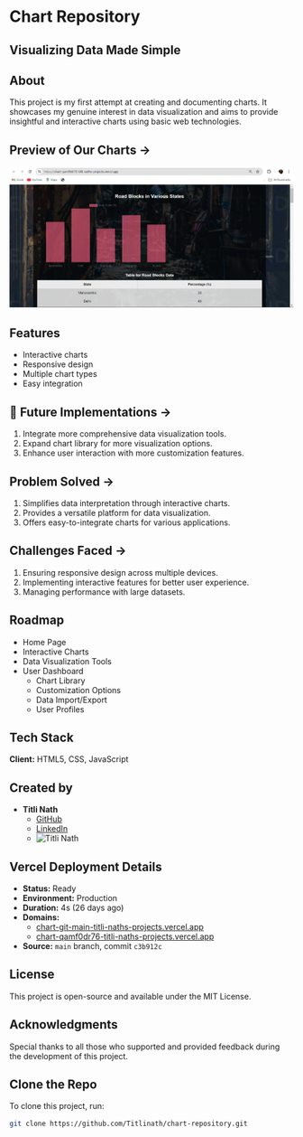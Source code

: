 # Chart Repository

## Visualizing Data Made Simple

## About
This project is my first attempt at creating and documenting charts. It showcases my genuine interest in data visualization and aims to provide insightful and interactive charts using basic web technologies.

## Preview of Our Charts ->
![chart](https://github.com/Titlinath/chart/blob/main/chart.png)

## Features

- Interactive charts
- Responsive design
- Multiple chart types
- Easy integration

## 🚀 Future Implementations ->
1. Integrate more comprehensive data visualization tools.
2. Expand chart library for more visualization options.
3. Enhance user interaction with more customization features.

## Problem Solved ->
1. Simplifies data interpretation through interactive charts.
2. Provides a versatile platform for data visualization.
3. Offers easy-to-integrate charts for various applications.

## Challenges Faced ->
1. Ensuring responsive design across multiple devices.
2. Implementing interactive features for better user experience.
3. Managing performance with large datasets.

## Roadmap

- Home Page
- Interactive Charts
- Data Visualization Tools
- User Dashboard
  - Chart Library
  - Customization Options
  - Data Import/Export
  - User Profiles

## Tech Stack

**Client:** HTML5, CSS, JavaScript

## Created by

- **Titli Nath**
  - [GitHub](https://github.com/Titlinath)
  - [LinkedIn](https://www.linkedin.com/in/titli-nath-a976b7249/)
  - ![Titli Nath](https://media.licdn.com/dms/image/D4D03AQFYV7V8hCIuxQ/profile-displayphoto-shrink_400_400/0/1714921499772?e=1725494400&v=beta&t=jDICCZL9a8pdA21sqv0tfc0bL5KrwFrwnj01VZmCN_w)

## Vercel Deployment Details

- **Status:** Ready
- **Environment:** Production
- **Duration:** 4s (26 days ago)
- **Domains:**
  - [chart-git-main-titli-naths-projects.vercel.app](https://chart-git-main-titli-naths-projects.vercel.app)
  - [chart-qamf0dr76-titli-naths-projects.vercel.app](https://chart-qamf0dr76-titli-naths-projects.vercel.app)
- **Source:** `main` branch, commit `c3b912c`

## License
This project is open-source and available under the MIT License.

## Acknowledgments
Special thanks to all those who supported and provided feedback during the development of this project.

## Clone the Repo
To clone this project, run:

```bash
git clone https://github.com/Titlinath/chart-repository.git
